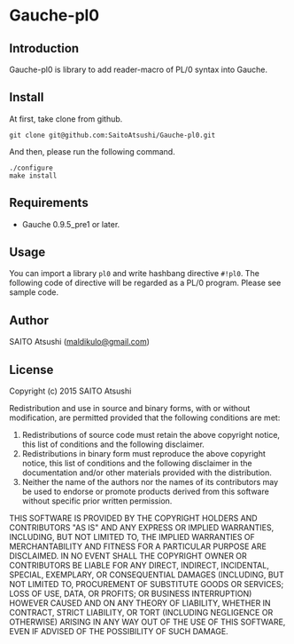 # Gauche-pl0

## Introduction

Gauche-pl0 is library to add reader-macro of PL/0 syntax into Gauche.

## Install 

At first, take clone from github.

```console
git clone git@github.com:SaitoAtsushi/Gauche-pl0.git
```

And then, please run the following command.

```console
./configure
make install
```

## Requirements
- Gauche 0.9.5_pre1 or later.

## Usage
You can import a library `pl0` and write hashbang directive `#!pl0`. The following code of directive will be regarded as a PL/0 program. Please see sample code.

## Author
SAITO Atsushi (maldikulo@gmail.com)

## License
Copyright (c) 2015 SAITO Atsushi

Redistribution and use in source and binary forms, with or without modification, are permitted provided that the following conditions are met:

1. Redistributions of source code must retain the above copyright notice, this list of conditions and the following disclaimer.
2. Redistributions in binary form must reproduce the above copyright notice, this list of conditions and the following disclaimer in the documentation and/or other materials provided with the distribution.
3. Neither the name of the authors nor the names of its contributors may be used to endorse or promote products derived from this software without specific prior written permission.

THIS SOFTWARE IS PROVIDED BY THE COPYRIGHT HOLDERS AND CONTRIBUTORS "AS IS" AND ANY EXPRESS OR IMPLIED WARRANTIES, INCLUDING, BUT NOT LIMITED TO, THE IMPLIED WARRANTIES OF MERCHANTABILITY AND FITNESS FOR A PARTICULAR PURPOSE ARE DISCLAIMED.
IN NO EVENT SHALL THE COPYRIGHT OWNER OR CONTRIBUTORS BE LIABLE FOR ANY DIRECT, INDIRECT, INCIDENTAL, SPECIAL, EXEMPLARY, OR CONSEQUENTIAL DAMAGES (INCLUDING, BUT NOT LIMITED TO, PROCUREMENT OF SUBSTITUTE GOODS OR SERVICES; LOSS OF USE, DATA, OR PROFITS; OR BUSINESS INTERRUPTION) HOWEVER CAUSED AND ON ANY THEORY OF LIABILITY, WHETHER IN CONTRACT, STRICT LIABILITY, OR TORT (INCLUDING NEGLIGENCE OR OTHERWISE) ARISING IN ANY WAY OUT OF THE USE OF THIS SOFTWARE, EVEN IF ADVISED OF THE POSSIBILITY OF SUCH DAMAGE.
